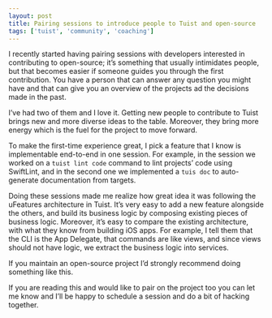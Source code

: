 ```yaml
---
layout: post
title: Pairing sessions to introduce people to Tuist and open-source
tags: ['tuist', 'community', 'coaching']
---
```


I recently started having pairing sessions with developers interested in contributing to open-source; it’s something that usually intimidates people, but that becomes easier if someone guides you through the first contribution. You have a person that can answer any question you might have and that can give you an overview of the projects ad the decisions made in the past.

I’ve had two of them and I love it. Getting new people to contribute to Tuist brings new and more diverse ideas to the table. Moreover, they bring more energy which is the fuel for the project to move forward.

To make the first-time experience great, I pick a feature that I know is implementable end-to-end in one session. For example, in the session we worked on a `tuist lint code` command to lint projects’ code using SwiftLint, and in the second one we implemented a `tuis doc` to auto-generate documentation from targets.

Doing these sessions made me realize how great idea it was following the uFeatures architecture in Tuist. It’s very easy to add a new feature alongside the others, and build its business logic by composing existing pieces of business logic. Moreover, it’s easy to compare the existing architecture, with what they know from building iOS apps. For example, I tell them that the CLI is the App Delegate, that commands are like views, and since views should not have logic, we extract the business logic into services.

If you maintain an open-source project I’d strongly recommend doing something like this.

If you are reading this and would like to pair on the project too you can let me know and I’ll be happy to schedule a session and do a bit of hacking together.
